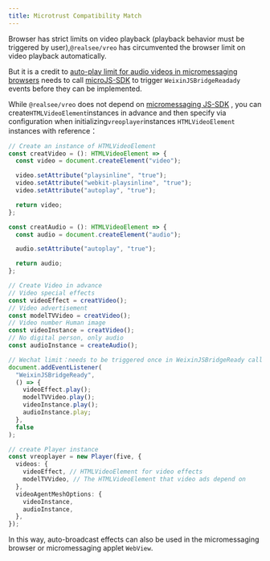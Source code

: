 ```yaml
---
title: Microtrust Compatibility Match
---
```


Browser has strict limits on video playback (playback behavior must be triggered by user),`@realsee/vreo` has circumvented the browser limit on video playback automatically.

But it is a credit to [auto-play limit for audio videos in micromessaging browsers](https://developers.weixin.qq.com/community/develop/doc/000e640d77cfa001132a6cb8456c01) needs to call [microJS-SDK](https://developers.weixin.qq.com/doc/offiaccount/OA_Web_Apps/JS-SDK.html) to trigger `WeixinJSBridgeReadady` events before they can be implemented.

While `@realsee/vreo` does not depend on [micromessaging JS-SDK](https://developers.weixin.qq.com/doc/offiaccount/OA_Web_Apps/JS-SDK.html) , you can create`HTMLVideoElement`instances in advance and then specify via configuration when initializing`vreoplayer`instances `HTMLVideoElement` instances with reference：

```ts
// Create an instance of HTMLVideoElement
const creatVideo = (): HTMLVideoElement => {
  const video = document.createElement("video");

  video.setAttribute("playsinline", "true");
  video.setAttribute("webkit-playsinline", "true");
  video.setAttribute("autoplay", "true");

  return video;
};

const creatAudio = (): HTMLVideoElement => {
  const audio = document.createElement("audio");

  audio.setAttribute("autoplay", "true");

  return audio;
};

// Create Video in advance
// Video special effects
const videoEffect = creatVideo();
// Video advertisement
const modelTVVideo = creatVideo();
// Video number Human image
const videoInstance = creatVideo();
// No digital person, only audio
const audioInstance = createAudio();

// Wechat limit：needs to be triggered once in WeixinJSBridgeReady callback
document.addEventListener(
  "WeixinJSBridgeReady",
  () => {
    videoEffect.play();
    modelTVVideo.play();
    videoInstance.play();
    audioInstance.play;
  },
  false
);

// create Player instance
const vreoplayer = new Player(five, {
  videos: {
    videoEffect, // HTMLVideoElement for video effects
    modelTVVideo, // The HTMLVideoElement that video ads depend on
  },
  videoAgentMeshOptions: {
    videoInstance,
    audioInstance,
  },
});
```

In this way, auto-broadcast effects can also be used in the micromessaging browser or micromessaging applet `WebView`.

